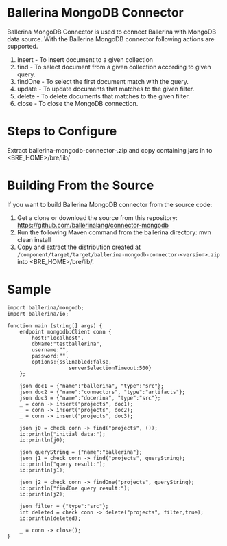 # Ballerina MongoDB Connector

Ballerina MongoDB Connector is used to connect Ballerina with MongoDB data source. With the Ballerina MongoDB connector following actions are supported.

1. insert - To insert document to a given collection
2. find - To select document from a given collection according to given query.
3. findOne - To select the first document match with the query.
4. update - To update documents that matches to the given filter.
5. delete - To delete documents that matches to the given filter.
6. close - To close the MongoDB connection.



Steps to Configure
==================================

Extract ballerina-mongodb-connector-<version>.zip and copy containing jars in to <BRE_HOME>/bre/lib/

Building From the Source
==================================
If you want to build Ballerina MongoDB connector from the source code:

1. Get a clone or download the source from this repository:
    https://github.com/ballerinalang/connector-mongodb
2. Run the following Maven command from the ballerina directory: 
    mvn clean install
3. Copy and extract the distribution created at `/component/target/target/ballerina-mongodb-connector-<version>.zip`  into <BRE_HOME>/bre/lib/.



Sample
==================================

```ballerina
import ballerina/mongodb;
import ballerina/io;

function main (string[] args) {
    endpoint mongodb:Client conn {
        host:"localhost",
        dbName:"testballerina",
        username:"",
        password:"",
        options:{sslEnabled:false,
                    serverSelectionTimeout:500}
    };

    json doc1 = {"name":"ballerina", "type":"src"};
    json doc2 = {"name":"connectors", "type":"artifacts"};
    json doc3 = {"name":"docerina", "type":"src"};
    _ = conn -> insert("projects", doc1);
    _ = conn -> insert("projects", doc2);
    _ = conn -> insert("projects", doc3);

    json j0 = check conn -> find("projects", ());
    io:println("initial data:");
    io:println(j0);
    
    json queryString = {"name":"ballerina"};
    json j1 = check conn -> find("projects", queryString);
    io:println("query result:");
    io:println(j1);

    json j2 = check conn -> findOne("projects", queryString);
    io:println("findOne query result:");
    io:println(j2);
    
    json filter = {"type":"src"};
    int deleted = check conn -> delete("projects", filter,true);
    io:println(deleted);     
       
    _ = conn -> close();
}
```   
    
